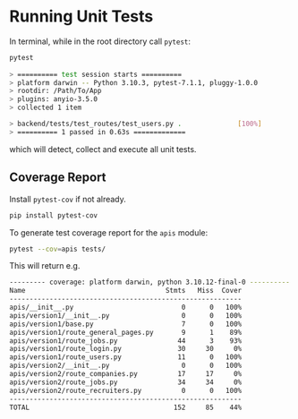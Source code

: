 # Running Unit Tests
  
In terminal, while in the root directory call `pytest`:  
```sh
pytest 
  
> ========== test session starts ==========
> platform darwin -- Python 3.10.3, pytest-7.1.1, pluggy-1.0.0
> rootdir: /Path/To/App
> plugins: anyio-3.5.0
> collected 1 item

> backend/tests/test_routes/test_users.py .              [100%]
> ========== 1 passed in 0.63s =============
```
which will detect, collect and execute all unit tests.

## Coverage Report
Install `pytest-cov` if not already.
```sh
pip install pytest-cov
```
To generate test coverage report for the `apis` module:
```sh
pytest --cov=apis tests/
```
This will return e.g.
```sh
--------- coverage: platform darwin, python 3.10.12-final-0 ----------
Name                                   Stmts   Miss  Cover
----------------------------------------------------------
apis/__init__.py                           0      0   100%
apis/version1/__init__.py                  0      0   100%
apis/version1/base.py                      7      0   100%
apis/version1/route_general_pages.py       9      1    89%
apis/version1/route_jobs.py               44      3    93%
apis/version1/route_login.py              30     30     0%
apis/version1/route_users.py              11      0   100%
apis/version2/__init__.py                  0      0   100%
apis/version2/route_companies.py          17     17     0%
apis/version2/route_jobs.py               34     34     0%
apis/version2/route_recruiters.py          0      0   100%
----------------------------------------------------------
TOTAL                                    152     85    44%
```
